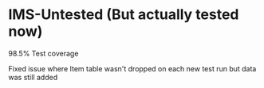# IMS-Untested (But actually tested now)

98.5% Test coverage

Fixed issue where Item table wasn't dropped on each new test run but data was still added
